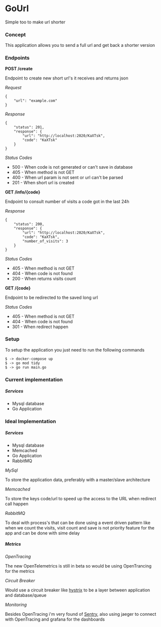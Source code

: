 # GoUrl

Simple too to make url shorter

### Concept

This application allows you to send a full url and get back a shorter version 

### Endpoints

**POST /create**

Endpoint to create new short url's it receives and returns json

_Request_

```
{   
    "url": "example.com"
}
```

_Response_

```
{
    "status": 201,
    "response": {
        "url": "http://localhost:2020/KaXTsk",
        "code": "KaXTsk"
    }
}
```

_Status Codes_

* 500 - When code is not generated or can't save in database
* 405 - When method is not GET
* 400 - When url param is not sent or url can't be parsed
* 201 - When short url is created

**GET /info/{code}**

Endpoint to consult number of visits a code got in the last 24h

_Response_

```
{
    "status": 200,
    "response": {
        "url": "http://localhost:2020/KaXTsk",
        "code": "KaXTsk",
        "number_of_visits": 3
    }
}
```

_Status Codes_

* 405 - When method is not GET
* 404 - When code is not found
* 200 - When returns visits count

**GET /{code}**

Endpoint to be redirected to the saved long url

_Status Codes_

* 405 - When method is not GET
* 404 - When code is not found
* 301 - When redirect happen

### Setup

To setup the application you just need to run the following commands

```
$ -> docker-compose up
$ -> go mod tidy
$ -> go run main.go
```

### Current implementation

##### Services

- Mysql database
- Go Application

### Ideal Implementation

##### Services

- Mysql database
- Memcached
- Go Application
- RabbitMQ

_MySql_

To store the application data, preferably with a master/slave architecture

_Memcached_ 

To store the keys code/url to speed up the access to the URL when redirect call happen

_RabbitMQ_

To deal with process's that can be done using a event driven pattern like when we count the visits, visit count and save is not priority feature for the app and can be done with sime delay

##### Metrics

_OpenTracing_

The new OpenTelemetrics is still in beta so would be using OpenTrancing for the metrics

_Circuit Breaker_

Would use a circuit breaker like [hystrix](https://godoc.org/github.com/afex/hystrix-go/hystrix) to be a layer between application and database/queue

_Monitoring_ 

Besides OpenTracing i'm very found of [Sentry](https://sentry.io), also using jaeger to connect with OpenTracing and grafana for the dashboards




